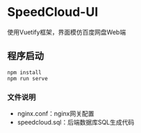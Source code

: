 # SpeedCloud-UI

使用Vuetify框架，界面模仿百度网盘Web端

## 程序启动
```
npm install
npm run serve
```
### 文件说明
* nginx.conf：nginx网关配置
* speedcloud.sql：后端数据库SQL生成代码
